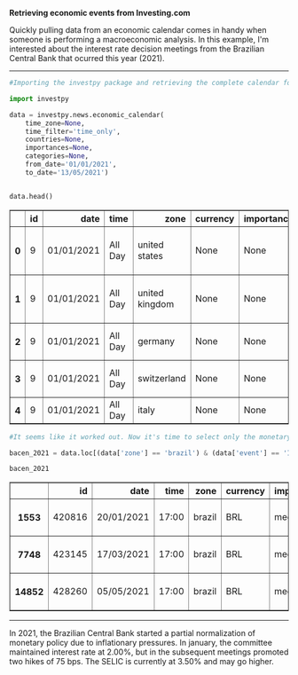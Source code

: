 **Retrieving economic events from Investing.com**

Quickly pulling data from an economic calendar comes in handy when someone is performing a macroeconomic analysis. In this example, I'm interested about the interest rate decision meetings from the Brazilian Central Bank that ocurred this year (2021).

---


```python
#Importing the investpy package and retrieving the complete calendar for 2021 until today (13/05)

import investpy

data = investpy.news.economic_calendar(
    time_zone=None, 
    time_filter='time_only', 
    countries=None, 
    importances=None, 
    categories=None, 
    from_date='01/01/2021', 
    to_date='13/05/2021')


data.head()
```




<div>
<style scoped>
    .dataframe tbody tr th:only-of-type {
        vertical-align: middle;
    }

    .dataframe tbody tr th {
        vertical-align: top;
    }

    .dataframe thead th {
        text-align: right;
    }
</style>
<table border="1" class="dataframe">
  <thead>
    <tr style="text-align: right;">
      <th></th>
      <th>id</th>
      <th>date</th>
      <th>time</th>
      <th>zone</th>
      <th>currency</th>
      <th>importance</th>
      <th>event</th>
      <th>actual</th>
      <th>forecast</th>
      <th>previous</th>
    </tr>
  </thead>
  <tbody>
    <tr>
      <th>0</th>
      <td>9</td>
      <td>01/01/2021</td>
      <td>All Day</td>
      <td>united states</td>
      <td>None</td>
      <td>None</td>
      <td>United States - New Year's Day</td>
      <td>None</td>
      <td>None</td>
      <td>None</td>
    </tr>
    <tr>
      <th>1</th>
      <td>9</td>
      <td>01/01/2021</td>
      <td>All Day</td>
      <td>united kingdom</td>
      <td>None</td>
      <td>None</td>
      <td>United Kingdom - New Year's Day</td>
      <td>None</td>
      <td>None</td>
      <td>None</td>
    </tr>
    <tr>
      <th>2</th>
      <td>9</td>
      <td>01/01/2021</td>
      <td>All Day</td>
      <td>germany</td>
      <td>None</td>
      <td>None</td>
      <td>Germany - New Year's Day</td>
      <td>None</td>
      <td>None</td>
      <td>None</td>
    </tr>
    <tr>
      <th>3</th>
      <td>9</td>
      <td>01/01/2021</td>
      <td>All Day</td>
      <td>switzerland</td>
      <td>None</td>
      <td>None</td>
      <td>Switzerland - New Year's Day</td>
      <td>None</td>
      <td>None</td>
      <td>None</td>
    </tr>
    <tr>
      <th>4</th>
      <td>9</td>
      <td>01/01/2021</td>
      <td>All Day</td>
      <td>italy</td>
      <td>None</td>
      <td>None</td>
      <td>Italy - New Year's Day</td>
      <td>None</td>
      <td>None</td>
      <td>None</td>
    </tr>
  </tbody>
</table>
</div>




```python
#It seems like it worked out. Now it's time to select only the monetary policy meetings from the Central Bank of Brazil during this period

bacen_2021 = data.loc[(data['zone'] == 'brazil') & (data['event'] == 'Interest Rate Decision')]

bacen_2021
```




<div>
<style scoped>
    .dataframe tbody tr th:only-of-type {
        vertical-align: middle;
    }

    .dataframe tbody tr th {
        vertical-align: top;
    }

    .dataframe thead th {
        text-align: right;
    }
</style>
<table border="1" class="dataframe">
  <thead>
    <tr style="text-align: right;">
      <th></th>
      <th>id</th>
      <th>date</th>
      <th>time</th>
      <th>zone</th>
      <th>currency</th>
      <th>importance</th>
      <th>event</th>
      <th>actual</th>
      <th>forecast</th>
      <th>previous</th>
    </tr>
  </thead>
  <tbody>
    <tr>
      <th>1553</th>
      <td>420816</td>
      <td>20/01/2021</td>
      <td>17:00</td>
      <td>brazil</td>
      <td>BRL</td>
      <td>medium</td>
      <td>Interest Rate Decision</td>
      <td>2.00%</td>
      <td>2.00%</td>
      <td>2.00%</td>
    </tr>
    <tr>
      <th>7748</th>
      <td>423145</td>
      <td>17/03/2021</td>
      <td>17:00</td>
      <td>brazil</td>
      <td>BRL</td>
      <td>medium</td>
      <td>Interest Rate Decision</td>
      <td>2.75%</td>
      <td>2.50%</td>
      <td>2.00%</td>
    </tr>
    <tr>
      <th>14852</th>
      <td>428260</td>
      <td>05/05/2021</td>
      <td>17:00</td>
      <td>brazil</td>
      <td>BRL</td>
      <td>medium</td>
      <td>Interest Rate Decision</td>
      <td>3.50%</td>
      <td>3.50%</td>
      <td>2.75%</td>
    </tr>
  </tbody>
</table>
</div>



---

In 2021, the Brazilian Central Bank started a partial normalization of monetary policy due to inflationary pressures. In january, the committee maintained interest rate at 2.00%, but in the subsequent meetings promoted two hikes of 75 bps. The SELIC is currently at 3.50% and may go higher.
